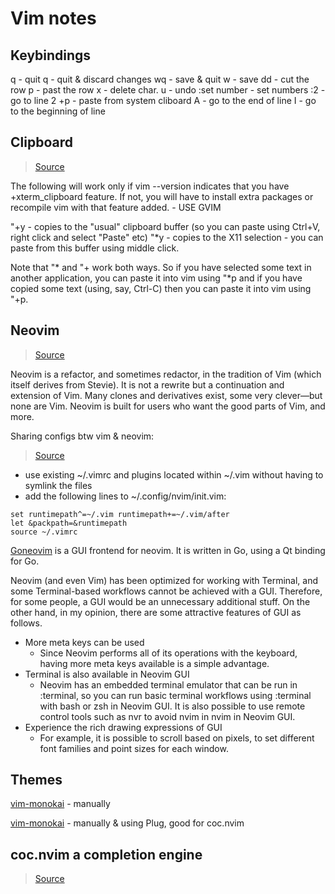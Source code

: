 # Vim notes

## Keybindings

q  - quit
q  - quit & discard changes
wq - save & quit
w  - save
dd - cut the row
p  - past the row
x  - delete char.
u  - undo
:set number - set numbers
:2 - go to line 2
+p - paste from system cliboard
A  - go to the end of line
I  - go to the beginning of line

## Clipboard

> [Source](https://unix.stackexchange.com/questions/12535/how-to-copy-text-from-vim-to-an-external-program)

The following will work only if vim --version indicates that you have +xterm_clipboard feature. If not, you will have to install extra packages or recompile vim with that feature added. - USE GVIM

"+y - copies to the "usual" clipboard buffer (so you can paste using Ctrl+V, right click and select "Paste" etc)
"*y - copies to the X11 selection - you can paste from this buffer using middle click.

Note that "* and "+ work both ways. So if you have selected some text in another application, you can paste it into vim using "*p and if you have copied some text (using, say, Ctrl-C) then you can paste it into vim using "+p.

## Neovim

> [Source](https://neovim.io/)


Neovim is a refactor, and sometimes redactor, in the tradition of Vim (which itself derives from Stevie). It is not a rewrite but a continuation and extension of Vim. Many clones and derivatives exist, some very clever—but none are Vim. Neovim is built for users who want the good parts of Vim, and more.

Sharing configs btw vim & neovim:

> [Source](https://vi.stackexchange.com/questions/12794/how-to-share-config-between-vim-and-neovim)

- use existing ~/.vimrc and plugins located within ~/.vim without having to symlink the files
- add the following lines to ~/.config/nvim/init.vim:

```
set runtimepath^=~/.vim runtimepath+=~/.vim/after
let &packpath=&runtimepath
source ~/.vimrc
```

[Goneovim](https://github.com/akiyosi/goneovim) is a GUI frontend for neovim. It is written in Go, using a Qt binding for Go.

Neovim (and even Vim) has been optimized for working with Terminal, and some Terminal-based workflows cannot be achieved with a GUI. Therefore, for some people, a GUI would be an unnecessary additional stuff. On the other hand, in my opinion, there are some attractive features of GUI as follows.

  - More meta keys can be used
     - Since Neovim performs all of its operations with the keyboard, having more meta keys available is a simple advantage.
  - Terminal is also available in Neovim GUI
     - Neovim has an embedded terminal emulator that can be run in :terminal, so you can run basic terminal workflows using :terminal with bash or zsh in Neovim GUI. It is also possible to use remote control tools such as nvr to avoid nvim in nvim in Neovim GUI.
  - Experience the rich drawing expressions of GUI
     - For example, it is possible to scroll based on pixels, to set different font families and point sizes for each window.


## Themes

[vim-monokai](https://github.com/sickill/vim-monokai) - manually

[vim-monokai](https://github.com/crusoexia/vim-monokai) - manually & using Plug, good for coc.nvim

## coc.nvim a completion engine

> [Source](https://github.com/neoclide/coc.nvim)


